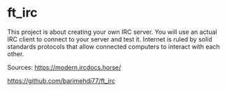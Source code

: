 # ft_irc
This project is about creating your own IRC server. You will use an actual IRC client to connect to your server and test it. Internet is ruled by solid standards protocols that allow connected computers to interact with each other.


Sources:
https://modern.ircdocs.horse/

https://github.com/barimehdi77/ft_irc
